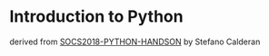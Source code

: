 # Introduction to Python
derived from [SOCS2018-PYTHON-HANDSON](https://github.com/calde12/SOSC2018-PYTHON-HANDSON) by Stefano Calderan
